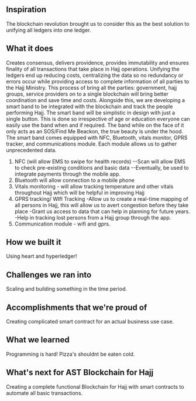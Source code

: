 ## Inspiration
The blockchain revolution brought us to consider this as the best solution to unifying all ledgers into one ledger.

## What it does
Creates consensus, delivers providence, provides immutability and ensures finality of all transactions that take place in Hajj operations. Unifying the ledgers end up reducing costs, centralizing the data so no redundancy or errors occur while providing access to complete information of all parties to the Hajj Ministry. This process of bring all the parties: government, hajj groups, service providers on to a single blockchain will bring better coordination and save time and costs. Alongside this, we are developing a smart band to be integrated with the blockchain and track the people performing Hajj. The smart band will be simplistic in design with just a single button. This is done so irrespective of age or education everyone can easily use the band when and if required. The band while on the face of it only acts as an SOS/Find Me Beackon, the true beauty is under the hood. The smart band comes equipped with NFC, Bluetooth, vitals monitor, GPRS tracker, and communications module. Each module allows us to gather unprecedented data. 
1) NFC (will allow EMS to swipe for health records) 
--Scan will allow EMS to check pre-existing conditions and basic data
--Eventually, be used to integrate payments through the mobile app. 
2) Bluetooth will allow connection to a mobile phone
3) Vitals monitoring - will allow tracking temperature and other vitals throughout Hajj  which will be helpful in improving Hajj
4) GPRS tracking/ WIfI Tracking 
-Allow us to create a real-time mapping of all persons in Hajj, this will allow us to avert congestion before they take place
-Grant us access to data that can help in planning for future years.
-Help in tracking lost persons from a Hajj group through the app. 
5) Communication module - wifi and gprs. 

## How we built it
Using heart and hyperledger! 

## Challenges we ran into
Scaling and building something in the time period.

## Accomplishments that we're proud of
Creating complicated smart contract for an actual business use case.  

## What we learned
Programming is hard! Pizza's shouldnt be eaten cold. 

## What's next for AST Blockchain for Hajj
Creating a complete functional Blockchain for Hajj with smart contracts to automate all basic transactions. 

